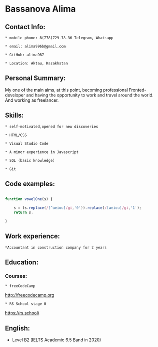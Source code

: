 # Bassanova Alima

## Contact Info:

	* mobile phone: 8(778)729-78-36 Telegram, Whatsapp

	* email: alima996b@gmail.com

	* GitHub: alima987
	
	* Location: Aktau, Kazakhstan


## Personal Summary:

   My one of the main aims, at this point, becoming professional Fronted-developer and having the opportunity to work and travel around the world. And working as freelancer.

## Skills:

	* self-motivated,opened for new discoveries

	* HTML/CSS

	* Visual Studio Code

	* A minor experience in Javascript

	* SQL (basic knowledge)

	* Git
	
	


## Code examples:

```javascript

function vowelOne(s) {

    s = (s.replace(/[^aeiou]/gi,'0')).replace(/[aeiou]/gi,'1');
	return s;

}

```

## Work experience:

	*Accountant in construction company for 2 years



## Education: 
  
  ### Courses:

	* freeCodeCamp

http://freecodecamp.org
    
	* RS School stage 0
	
https://rs.school/



## English:

   * Level B2 (IELTS Academic 6.5 Band in 2020)
